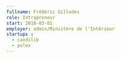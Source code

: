```yaml
---
fullname: Frédéric Gillodes
role: Intrapreneur
start: 2018-03-01
employer: admin/Ministère de l'Intérieur
startups :
  - candilib
  - polex
---
```

